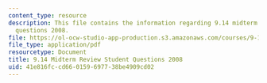 ```yaml
---
content_type: resource
description: This file contains the information regarding 9.14 midterm review student
  questions 2008.
file: https://ol-ocw-studio-app-production.s3.amazonaws.com/courses/9-14-brain-structure-and-its-origins-spring-2014/41e816fccd660159697738be4909cd02_MIT9_14S14_MidtrmReQue2008.pdf
file_type: application/pdf
resourcetype: Document
title: 9.14 Midterm Review Student Questions 2008
uid: 41e816fc-cd66-0159-6977-38be4909cd02
---
```

